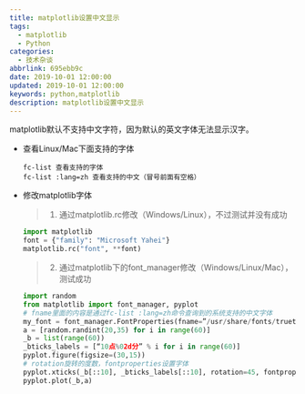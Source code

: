 ```yaml
---
title: matplotlib设置中文显示
tags:
  - matplotlib
  - Python
categories:
  - 技术杂谈
abbrlink: 695ebb9c
date: 2019-10-01 12:00:00
updated: 2019-10-01 12:00:00
keywords: python,matplotlib
description: matplotlib设置中文显示
---
```


​matplotlib默认不支持中文字符，因为默认的英文字体无法显示汉字。

* 查看Linux/Mac下面支持的字体

  ```shell
  fc-list 查看支持的字体
  fc-list :lang=zh 查看支持的中文（冒号前面有空格）
  ```


* 修改matplotlib字体

  > 1. 通过matplotlib.rc修改（Windows/Linux），不过测试并没有成功

     ```python
     import matplotlib
     font = {"family": "Microsoft Yahei"}
     matplotlib.rc("font", **font)
     ```


  > 2. 通过matplotlib下的font_manager修改（Windows/Linux/Mac），测试成功

     ```python
     import random
     from matplotlib import font_manager, pyplot
     # fname里面的内容是通过fc-list :lang=zh命令查询到的系统支持的中文字体
     my_font = font_manager.FontProperties(fname=”/usr/share/fonts/truetype/arphic/uming.ttc”)
     a = [random.randint(20,35) for i in range(60)]
     _b = list(range(60))
     _bticks_labels = [“10点%02d分” % i for i in range(60)]
     pyplot.figure(figsize=(30,15))
     # rotation旋转的度数，fontproperties设置字体
     pyplot.xticks(_b[::10], _bticks_labels[::10], rotation=45, fontproperties=my_font)
     pyplot.plot(_b,a)
     ```


